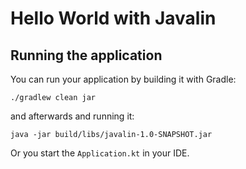 # Hello World with Javalin

## Running the application

You can run your application by building it with Gradle:
```
./gradlew clean jar
```
and afterwards and running it:
```
java -jar build/libs/javalin-1.0-SNAPSHOT.jar 
```

Or you start the `Application.kt` in your IDE.


